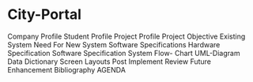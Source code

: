 # City-Portal
Company Profile Student Profile Project Profile Project Objective Existing System Need For New System Software Specifications Hardware Specification Software Specification System Flow- Chart UML-Diagram Data Dictionary Screen Layouts Post Implement Review Future Enhancement Bibliography AGENDA
